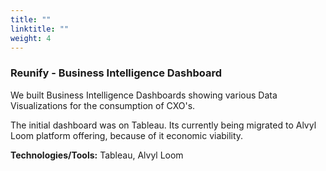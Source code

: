 ```yaml
---
title: ""
linktitle: ""
weight: 4
---
```


### Reunify - Business Intelligence Dashboard

We built Business Intelligence Dashboards showing various Data Visualizations for the consumption of CXO's.

The initial dashboard was on Tableau. Its currently being migrated to Alvyl Loom platform offering, because of it economic viability.

**Technologies/Tools:** Tableau, Alvyl Loom
